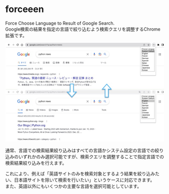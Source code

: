 # forceeen
Force Choose Language to Result of Google Search.<br />
Google検索の結果を指定の言語で絞り込むよう検索クエリを調整するChrome拡張です。

![thumbnail](image/thumb_forceeen.jpg)

通常、言語での検索結果絞り込みはすべての言語かシステム設定の言語での絞り込みのいずれかのみ選択可能ですが、検索クエリを調整することで指定言語での検索結果絞り込みを行えます。

これにより、例えば「英語サイトのみを検索対象とするよう結果を絞り込みたい、日本語サイトを除いて検索を行いたい」というケースに対応できます。<br />
また、英語以外にもいくつかの主要な言語を選択可能としています。
